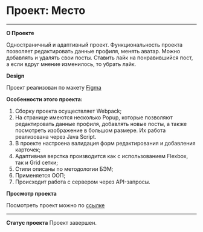 # Проект: Место
____

**О Проекте**

Одностраничный и адаптивный проект. Функциональность проекта позволяет редактировать данные профиля, менять аватар. Можно добавлять и удалять свои посты. Ставить лайк на понравившийся пост, а если вдруг мнение изменилось, то убрать лайк.

**Design**

Проект реализован по макету [Figma](https://www.figma.com/file/2cn9N9jSkmxD84oJik7xL7/JavaScript.-Sprint-4?node-id=0%3A1)

**Особенности этого проекта:**
1. Сборку проекта осуществляет Webpack;
2. На странице имеются несколько Popup, которые позволяют редактировать данные профиля, добавлять новые посты, а также посмотреть изображение в большом размере. Их работа реализована через Java Script.
3. В проекте настроена валидация форм редактирования и добавления карточек;
4. Адаптивная верстка производится как с использованием Flexbox, так и Grid сетки;
5. Стили описаны по методологии БЭМ;
6. Применяется ООП;
7. Происходит работа с сервером через API-запросы.

**Просмотр проекта**

Посмотреть проект можно по [ссылке](https://olgadavlyud.github.io/mesto/)
____

**Статус проекта**
Проект завершен.
